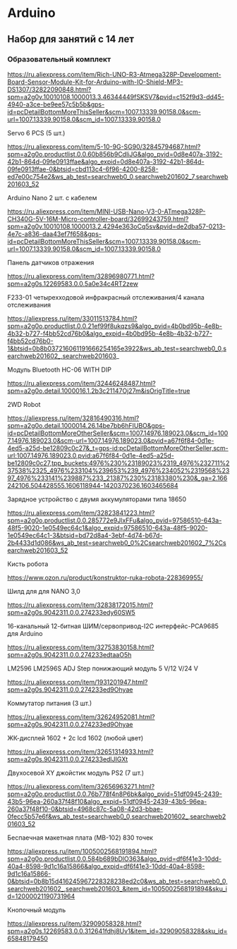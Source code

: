 # Arduino
## Набор для занятий с 14 лет

### Образовательный комплект

https://ru.aliexpress.com/item/Rich-UNO-R3-Atmega328P-Development-Board-Sensor-Module-Kit-for-Arduino-with-IO-Shield-MP3-DS1307/32822090848.html?spm=a2g0v.10010108.1000013.3.46344449fSKSV7&pvid=c152f9d3-dd45-4940-a3ce-be9ee57c5b5b&gps-id=pcDetailBottomMoreThisSeller&scm=1007.13339.90158.0&scm-url=1007.13339.90158.0&scm_id=1007.13339.90158.0

Servo 6 PCS (5 шт.)

https://ru.aliexpress.com/item/5-10-9G-SG90/32845794687.html?spm=a2g0o.productlist.0.0.60b856b9CdliJG&algo_pvid=0d8e407a-3192-42b1-864d-09fe0913ffae&algo_expid=0d8e407a-3192-42b1-864d-09fe0913ffae-0&btsid=cbd113c4-6f96-4200-8258-ed7e00c754e2&ws_ab_test=searchweb0_0,searchweb201602_7,searchweb201603_52

Arduino Nano 2 шт. с кабелем

https://ru.aliexpress.com/item/MINI-USB-Nano-V3-0-ATmega328P-CH340G-5V-16M-Micro-controller-board/32699243759.html?spm=a2g0v.10010108.1000013.2.4294e363oCq5sv&pvid=de2dba57-0213-4e7c-a836-daa43ef7f658&gps-id=pcDetailBottomMoreThisSeller&scm=1007.13339.90158.0&scm-url=1007.13339.90158.0&scm_id=1007.13339.90158.0

Панель датчиков  отражения

https://ru.aliexpress.com/item/32896980771.html?spm=a2g0s.12269583.0.0.5a0e34c4RT2zew

F233-01 четырехходовой инфракрасный отслеживания/4 канала отслеживания

https://aliexpress.ru/item/33011513784.html?spm=a2g0o.productlist.0.0.21ef99f8ukqzs9&algo_pvid=4b0bd95b-4e8b-4b32-b727-f4bb52cd76b0&algo_expid=4b0bd95b-4e8b-4b32-b727-f4bb52cd76b0-1&btsid=0b8b037216061191666254165e3922&ws_ab_test=searchweb0_0,searchweb201602_,searchweb201603_

Модуль Bluetooth HC-06 WITH DIP

https://ru.aliexpress.com/item/32446248487.html?spm=a2g0o.detail.1000016.1.2b3c21147Oj27m&isOrigTitle=true

2WD Robot

https://aliexpress.ru/item/32816490316.html?spm=a2g0o.detail.1000014.26.14be7bb6hFIUBO&gps-id=pcDetailBottomMoreOtherSeller&scm=1007.14976.189023.0&scm_id=1007.14976.189023.0&scm-url=1007.14976.189023.0&pvid=a67f6f84-0d1e-4ed5-a25d-be12809c0c27&_t=gps-id:pcDetailBottomMoreOtherSeller,scm-url:1007.14976.189023.0,pvid:a67f6f84-0d1e-4ed5-a25d-be12809c0c27,tpp_buckets:4976%230%23189023%2319_4976%232711%237538%2325_4976%233104%239653%239_4976%234052%2319568%2397_4976%233141%239887%233_21387%230%23183380%230&_ga=2.166242106.504428555.1606118944-1420370236.1603465684

Зарядное устройство с двумя аккумуляторами типа 18650

https://ru.aliexpress.com/item/32823841223.html?spm=a2g0o.productlist.0.0.285772e9JlxFFu&algo_pvid=97586510-643a-48f5-9020-1e0549ec64c1&algo_expid=97586510-643a-48f5-9020-1e0549ec64c1-3&btsid=bd72d8a4-3ebf-4d74-b67d-2b4433d1d086&ws_ab_test=searchweb0_0%2Csearchweb201602_7%2Csearchweb201603_52

Кисть робота

https://www.ozon.ru/product/konstruktor-ruka-robota-228369955/

Шилд для для NANO 3,0

https://ru.aliexpress.com/item/32838172015.html?spm=a2g0s.9042311.0.0.274233edy60SW5

16-канальный 12-битная ШИМ/сервопривод-I2C интерфейс-PCA9685 для Arduino


https://ru.aliexpress.com/item/32753830158.html?spm=a2g0s.9042311.0.0.274233edtaaO5h

LM2596 LM2596S ADJ Step понижающий модуль 5 V/12 V/24 V

https://ru.aliexpress.com/item/1931201947.html?spm=a2g0s.9042311.0.0.274233ed9Ohyae

Коммутатор питания (3 шт.)

https://ru.aliexpress.com/item/32624952081.html?spm=a2g0s.9042311.0.0.274233ed9Ohyae

ЖК-дисплей 1602 + 2c lcd 1602 (любой цвет)

https://ru.aliexpress.com/item/32651314933.html?spm=a2g0s.9042311.0.0.274233edlJIGXt

Двухосевой XY джойстик модуль PS2 (7 шт.)

https://ru.aliexpress.com/item/32656963271.html?spm=a2g0o.productlist.0.0.76b778f4n8P6bk&algo_pvid=51df0945-2439-43b5-96ea-260a37f48f10&algo_expid=51df0945-2439-43b5-96ea-260a37f48f10-0&btsid=4968c87c-5a08-42d3-bbae-0fecc5b57e6f&ws_ab_test=searchweb0_0,searchweb201602_,searchweb201603_52

Беспаечная макетная плата (MB-102) 830 точек

https://aliexpress.ru/item/1005002568191894.html?spm=a2g0o.productlist.0.0.584b689bDlO363&algo_pvid=df6f41e3-10dd-40a4-8598-9d1c16a15866&algo_expid=df6f41e3-10dd-40a4-8598-9d1c16a15866-0&btsid=0b8b15d416245967228328238ed2c0&ws_ab_test=searchweb0_0,searchweb201602_,searchweb201603_&item_id=1005002568191894&sku_id=12000021190731964

Кнопочный модуль

https://aliexpress.ru/item/32909058328.html?spm=a2g0s.12269583.0.0.312641fdhj8Uv1&item_id=32909058328&sku_id=65848179450

